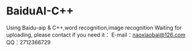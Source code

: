 # BaiduAI-C++
Using Baidu-aip &amp; C++,word recognition,image recognition
Waiting for uploading, please contact if you need it：
    E-mail：naoxiaobai@126.com
    QQ：2712366729
